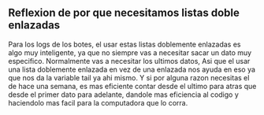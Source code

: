 ## Reflexion de por que necesitamos listas doble enlazadas 

Para los logs de los botes, el usar estas listas doblemente enlazadas es algo muy inteligente, ya que no siempre vas a necesitar sacar un dato muy especifico. Normalmente vas a necesitar los ultimos datos, Asi que el usar una lista doblemente enlazada en vez de una enlazada nos ayuda en eso ya que nos da la variable tail ya ahi mismo. Y si por alguna razon necesitas el de hace una semana, es mas eficiente contar desde el ultimo para atras que desde el primer dato para adelante, dandole mas eficiencia al codigo y haciendolo mas facil para la computadora que lo corra.
